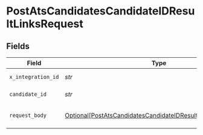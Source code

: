 # PostAtsCandidatesCandidateIDResultLinksRequest


## Fields

| Field                                                                                                                                         | Type                                                                                                                                          | Required                                                                                                                                      | Description                                                                                                                                   |
| --------------------------------------------------------------------------------------------------------------------------------------------- | --------------------------------------------------------------------------------------------------------------------------------------------- | --------------------------------------------------------------------------------------------------------------------------------------------- | --------------------------------------------------------------------------------------------------------------------------------------------- |
| `x_integration_id`                                                                                                                            | *str*                                                                                                                                         | :heavy_check_mark:                                                                                                                            | ID of the integration you want to interact with.                                                                                              |
| `candidate_id`                                                                                                                                | *str*                                                                                                                                         | :heavy_check_mark:                                                                                                                            | Kombo ID of the candidate you want to create the link for.                                                                                    |
| `request_body`                                                                                                                                | [Optional[PostAtsCandidatesCandidateIDResultLinksRequestBody]](../../models/operations/postatscandidatescandidateidresultlinksrequestbody.md) | :heavy_minus_sign:                                                                                                                            | POST /ats/candidates/:candidate_id/result-links request body                                                                                  |